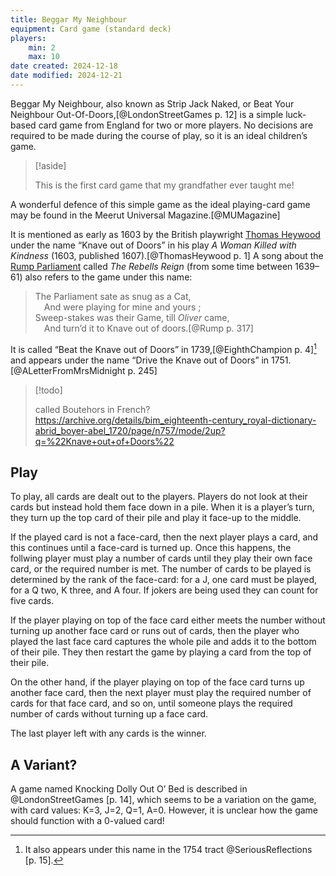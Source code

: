 ```yaml
---
title: Beggar My Neighbour
equipment: Card game (standard deck)
players:
    min: 2
    max: 10
date created: 2024-12-18
date modified: 2024-12-21
---
```


<span class="aka">Beggar My Neighbour</span>, also known as <span class="aka">Strip Jack Naked</span>, or <span class="aka">Beat Your Neighbour Out-Of-Doors</span>,[@LondonStreetGames p. 12] is a simple luck-based card game from England for two or more players. No decisions are required to be made during the course of play, so it is an ideal children’s game.

> [!aside]
>
> This is the first card game that my grandfather ever taught me!

A wonderful defence of this simple game as the ideal playing-card game may be found in the Meerut Universal Magazine.[@MUMagazine]

It is mentioned as early as 1603 by the British playwright [Thomas Heywood](https://en.wikipedia.org/wiki/Thomas_Heywood) under the name “<span class="aka">Knave out of Doors</span>” in his play <cite>A Woman Killed with Kindness</cite> (1603, published 1607).[@ThomasHeywood p. 1] A song about the [Rump Parliament](https://en.wikipedia.org/wiki/Rump_Parliament) called <cite>The Rebells Reign</cite> (from some time between 1639–61) also refers to the game under this name:

> The Parliament sate as snug as a Cat,\
> &emsp;And were playing for mine and yours ;\
> Sweep-stakes was their Game, till _Oliver_ came,\
> &emsp;And turn’d it to Knave out of doors.[@Rump p. 317]

It is called “<span class="aka">Beat the Knave out of Doors</span>” in 1739,[@EighthChampion p. 4][^serious] and appears under the name “<span class="aka">Drive the Knave out of Doors</span>” in 1751.[@ALetterFromMrsMidnight p. 245]

[^serious]: It also appears under this name in the 1754 tract @SeriousReflections [p. 15].

> [!todo]
>
> called Boutehors in French? https://archive.org/details/bim_eighteenth-century_royal-dictionary-abrid_boyer-abel_1720/page/n757/mode/2up?q=%22Knave+out+of+Doors%22

## Play

To play, all cards are dealt out to the players. Players do not look at their cards but instead hold them face down in a pile. When it is a player’s turn, they turn up the top card of their pile and play it face-up to the middle.

If the played card is not a face-card, then the next player plays a card, and this continues until a face-card is turned up. Once this happens, the follwing player must play a number of cards until they play their own face card, or the required number is met. The number of cards to be played is determined by the rank of the face-card: for a <Cards>J</Cards>, one card must be played, for a <Cards>Q</Cards> two, <Cards>K</Cards> three, and <Cards>A</Cards> four. If jokers are being used they can count for five cards. 

If the player playing on top of the face card either meets the number without turning up another face card or runs out of cards, then the player who played the last face card captures the whole pile and adds it to the bottom of their pile. They then restart the game by playing a card from the top of their pile.

On the other hand, if the player playing on top of the face card turns up another face card, then the next player must play the required number of cards for that face card, and so on, until someone plays the required number of cards without turning up a face card.

The last player left with any cards is the winner.

## A Variant?

A game named <span class="aka">Knocking Dolly Out O’ Bed</span> is described in @LondonStreetGames [p. 14], which seems to be a variation on the game, with card values: <Cards>K</Cards>=3, <Cards>J</Cards>=2, <Cards>Q</Cards>=1, <Cards>A</Cards>=0. However, it is unclear how the game should function with a 0-valued card!
